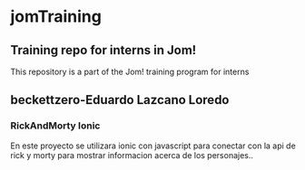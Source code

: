 # jomTraining
## Training repo for interns in Jom!

This repository is a part of the Jom! training program for interns

## beckettzero-Eduardo Lazcano Loredo
### RickAndMorty Ionic
En este proyecto se utilizara ionic con javascript para conectar con la api de rick y morty para mostrar informacion acerca de los personajes..